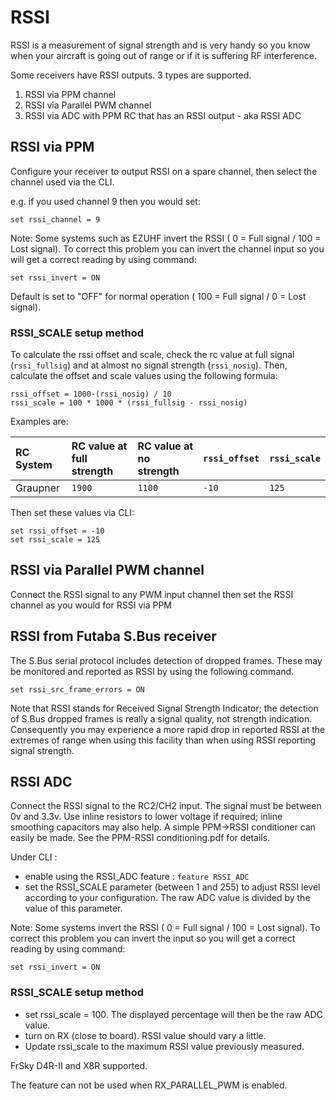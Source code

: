 # RSSI

RSSI is a measurement of signal strength and is very handy so you know when your aircraft is going out of range or if it is suffering RF interference.

Some receivers have RSSI outputs. 3 types are supported.

1. RSSI via PPM channel
1. RSSI via Parallel PWM channel
1. RSSI via ADC with PPM RC that has an RSSI output - aka RSSI ADC

## RSSI via PPM

Configure your receiver to output RSSI on a spare channel, then select the channel used via the CLI.

e.g. if you used channel 9 then you would set:

```
set rssi_channel = 9
```
Note: Some systems such as EZUHF invert the RSSI ( 0 = Full signal / 100 = Lost signal). To correct this problem you can invert the channel input so you will get a correct reading by using command:

```
set rssi_invert = ON
```
Default is set to "OFF" for normal operation ( 100 = Full signal / 0 = Lost signal).


### RSSI_SCALE setup method

To calculate the rssi offset and scale, check the rc value at full signal (`rssi_fullsig`) and at almost no signal strength (`rssi_nosig`).
Then, calculate the offset and scale values using the following formula:

```
rssi_offset = 1000-(rssi_nosig) / 10
rssi_scale = 100 * 1000 * (rssi_fullsig - rssi_nosig)
```

Examples are:

| RC System | RC value at full strength | RC value at no strength | `rssi_offset` | `rssi_scale` |
|:----------|:--------------------------|:------------------------|:--------------|:-------------|
| Graupner  | `1900`                    | `1100`                  | `-10`         | `125`        |

Then set these values via CLI:
```
set rssi_offset = -10
set rssi_scale = 125
```

## RSSI via Parallel PWM channel

Connect the RSSI signal to any PWM input channel then set the RSSI channel as you would for RSSI via PPM

## RSSI from Futaba S.Bus receiver

The S.Bus serial protocol includes detection of dropped frames. These may be monitored and reported as RSSI by using the following command.

```
set rssi_src_frame_errors = ON
```

Note that RSSI stands for Received Signal Strength Indicator; the detection of S.Bus dropped frames is really a signal quality, not strength indication. Consequently you may experience a more rapid drop in reported RSSI at the extremes of range when using this facility than when using RSSI reporting signal strength.

## RSSI ADC

Connect the RSSI signal to the RC2/CH2 input. The signal must be between 0v and 3.3v.
Use inline resistors to lower voltage if required; inline smoothing capacitors may also help.
A simple PPM->RSSI conditioner can easily be made. See the  PPM-RSSI conditioning.pdf  for details.

Under CLI :
- enable using the RSSI_ADC feature  :  `feature RSSI_ADC`
- set the RSSI_SCALE parameter (between 1 and 255) to adjust RSSI level according to your configuration. The raw ADC value is divided by the value of this parameter.

Note: Some systems invert the RSSI ( 0 = Full signal / 100 = Lost signal). To correct this problem you can invert the input so you will get a correct reading by using command:

```
set rssi_invert = ON
```

### RSSI_SCALE setup method

- set rssi_scale = 100. The displayed percentage will then be the raw ADC value.
- turn on RX (close to board). RSSI value should vary a little.
- Update rssi_scale to the maximum RSSI value previously measured.

FrSky D4R-II and X8R supported.

The feature can not be used when RX_PARALLEL_PWM is enabled.
